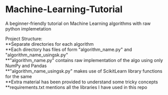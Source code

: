 # Machine-Learning-Tutorial

A beginner-friendly tutorial on Machine Learning algorithms with raw python implemetation

Project Structure:<br>
**Separate directories for each algorithm<br>
**Each directory has files of form "algorithm_name.py" and "algorithm_name_usingsk.py"<br>
**"algorithm_name.py" contains raw implementation of the algo using only NumPy and Pandas<br>
**"algorithm_name_usingsk.py" makes use of ScikitLearn library functions for the same<br>
**Extra material has been provided to understand some tricky concepts<br>
**requirements.txt mentions all the libraries I have used in this repo
